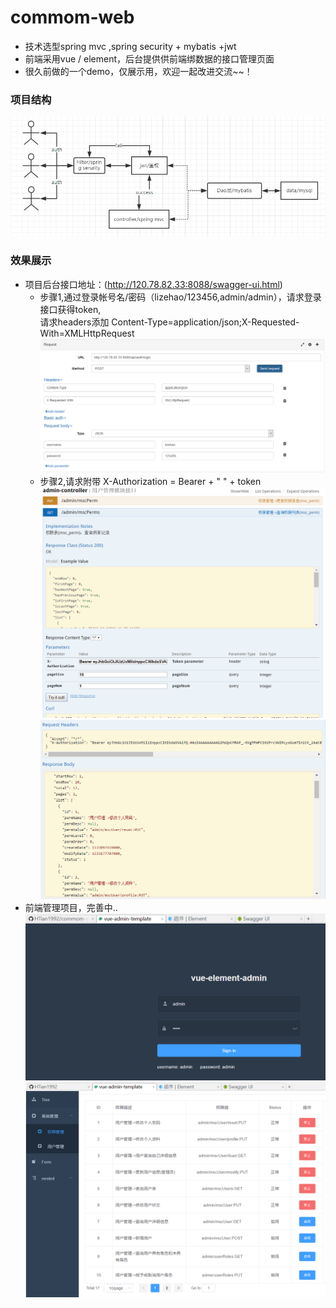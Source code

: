 # commom-web
 * 技术选型spring mvc ,spring security + mybatis +jwt
 * 前端采用vue / element，后台提供供前端绑数据的接口管理页面
 * 很久前做的一个demo，仅展示用，欢迎一起改进交流~~！
### 项目结构
 ![图片](https://raw.githubusercontent.com/HTian1992/commom-web/master/doc/A001.png)
  
### 效果展示
  * 项目后台接口地址：(http://120.78.82.33:8088/swagger-ui.html)
    * 步骤1,通过登录帐号名/密码（lizehao/123456,admin/admin），请求登录接口获得token,
     <Br/>  请求headers添加 Content-Type=application/json;X-Requested-With=XMLHttpRequest
    ![示例](https://raw.githubusercontent.com/HTian1992/commom-web/master/doc/B001.png)
    * 步骤2,请求附带 X-Authorization = Bearer + " " + token
    ![示例](https://raw.githubusercontent.com/HTian1992/commom-web/master/doc/B002.png)
    ![示例](https://raw.githubusercontent.com/HTian1992/commom-web/master/doc/B003.png)
  * 前端管理项目，完善中..
   ![示例](https://raw.githubusercontent.com/HTian1992/commom-vue/master/doc/O002.png)
   ![示例](https://raw.githubusercontent.com/HTian1992/commom-vue/master/doc/O001.png)



  
